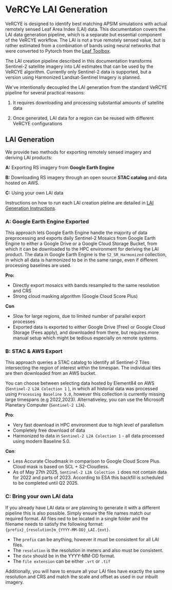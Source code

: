 # VeRCYe LAI Generation

VeRCYE is designed to identify best matching APSIM simulations with actual remotely sensed Leaf Area Index (LAI) data. This documentation covers the LAI data generation pipeline, which is a separate but essential component of the VeRCYE workflow. The LAI is not a true remotely sensed value, but is rather estimated from a 
combination of bands using neural networks that were converted to Pytorch from the [Leaf Toolbox](https://github.com/rfernand387/LEAF-Toolbox).

The LAI creation pipeline described in this documentation transforms Sentinel-2 satellite imagery into LAI estimates that can be used by the VeRCYE algorithm. Currently only Sentinel-2 data is supported, but a version using Harmonized Landsat-Sentinel Imagery is planned.

We've intentionally decoupled the LAI generation from the standard VeRCYE pipeline for several practical reasons:

1. It requires downloading and processing substantial amounts of satellite data

2. Once generated, LAI data for a region can be reused with different VeRCYE configurations

## LAI Generation
We provide two methods for exporting remotely sensed imagery and deriving LAI products:

**A:** Exporting RS imagery from **Google Earth Engine**

**B:** Downloading RS imagery through an open source **STAC catalog** and data hosted on AWS.

**C:** Using your own LAI data

Instructions on how to run each LAI creation pieline are detailed in [LAI Generation Instructions](running.md).

### A: Google Earth Engine Exported
This approach lets Google Earth Engine handle the majority of data preprocessing and exports daily Sentinel-2 Mosaics from Google Earth Engine to either a
Google Drive or a Google Cloud Storage Bucket, from which it can be downloaded to the HPC environment for deriving the LAI product. The data in Google Earth Engine is the `S2_SR_Harmonized` collection, in which all data is harmonized to be in the same range, even if different processing baselines are used.

**Pro:**

- Directly export mosaics with bands resampled to the same resolution and CRS
- Strong cloud masking algorithm (Google Cloud Score Plus)

**Con**

- Slow for large regions, due to limited number of parallel export processes
- Exported data is exported to either Google Drive (Free) or Google Cloud Storage (Fees apply), and downloaded from there, but requires more manual setup which might be tedious especially on remote systems.

### B: STAC & AWS Export
This approach queries a STAC catalog to identify all Sentinel-2 Tiles intersecting the region of interest within the timespan. The individual tiles are then downloaded from an AWS bucket. 

You can choose between selecting data hosted by Element84 on AWS (`Sentinel-2 L2A Colection 1` ), in which all historial data was processed using `Processing Baseline 5.0`, however this collection is currently missing large timespans (e.g 2022,2023). Alternativeley, you can use the Microsoft Planetary Computer (`Sentinel-2 L2A`).

**Pro**:

- Very fast download in HPC environment due to high level of parallelism
- Completely free download of data
- Harmonized to data in `Sentinel-2 L2A Colection 1` - all data processed using modern Baseline 5.0.

**Con**:

- Less Accurate Cloudmask in comparison to Google Cloud Score Plus. Cloud mask is based on SCL + S2-Cloudless.
- As of May 27th 2025, `Sentinel-2 L2A Colection 1` does not contain data for 2022 and parts of 2023. According to ESA this backfill is scheduled to be completed until Q2 2025.

### C: Bring your own LAI data
If you already have LAI data or are planning to generate it with a different pipeline this is also possible. Simply ensure the file names match our required format. All files ned to be located in a single folder and the filename needs to satisfy the following format:
`{prefix}_{resolution}m_{YYYY-MM-DD}_LAI.{ext}`.

- The `prefix` can be anything, however it must be consistent for all LAI files.
- The `resolution` is the resolution in meters and also must be consistent.
- The `date` should be in the YYYY-MM-DD format.
- The `file extension` can be either `.vrt` or `.tif`

Additionally, you will have to ensure all your LAI files have exactly the same resolution and CRS and match the scale and offset as used in our inbuilt imagery.


